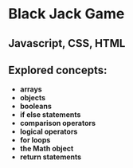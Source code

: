 # Black Jack Game

## Javascript, CSS, HTML

## Explored concepts:
- **arrays**
- **objects**
- **booleans**
- **if else statements**
- **comparison operators**
- **logical operators**
- **for loops**
- **the Math object**
- **return statements**
